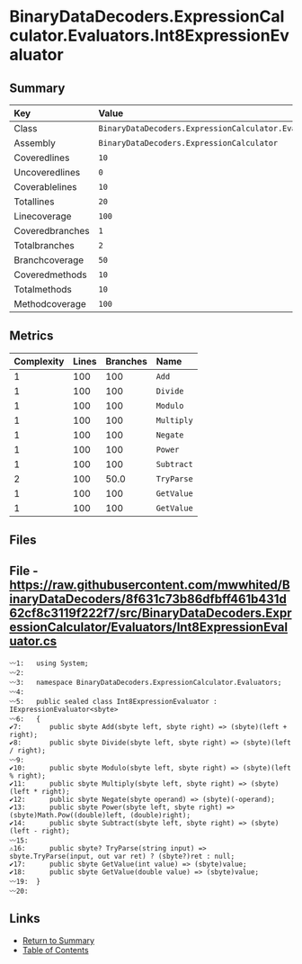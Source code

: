 ﻿# BinaryDataDecoders.ExpressionCalculator.Evaluators.Int8ExpressionEvaluator

## Summary

| Key             | Value                                                                        |
| :-------------- | :--------------------------------------------------------------------------- |
| Class           | `BinaryDataDecoders.ExpressionCalculator.Evaluators.Int8ExpressionEvaluator` |
| Assembly        | `BinaryDataDecoders.ExpressionCalculator`                                    |
| Coveredlines    | `10`                                                                         |
| Uncoveredlines  | `0`                                                                          |
| Coverablelines  | `10`                                                                         |
| Totallines      | `20`                                                                         |
| Linecoverage    | `100`                                                                        |
| Coveredbranches | `1`                                                                          |
| Totalbranches   | `2`                                                                          |
| Branchcoverage  | `50`                                                                         |
| Coveredmethods  | `10`                                                                         |
| Totalmethods    | `10`                                                                         |
| Methodcoverage  | `100`                                                                        |

## Metrics

| Complexity | Lines | Branches | Name       |
| :--------- | :---- | :------- | :--------- |
| 1          | 100   | 100      | `Add`      |
| 1          | 100   | 100      | `Divide`   |
| 1          | 100   | 100      | `Modulo`   |
| 1          | 100   | 100      | `Multiply` |
| 1          | 100   | 100      | `Negate`   |
| 1          | 100   | 100      | `Power`    |
| 1          | 100   | 100      | `Subtract` |
| 2          | 100   | 50.0     | `TryParse` |
| 1          | 100   | 100      | `GetValue` |
| 1          | 100   | 100      | `GetValue` |

## Files

## File - https://raw.githubusercontent.com/mwwhited/BinaryDataDecoders/8f631c73b86dfbff461b431d62cf8c3119f222f7/src/BinaryDataDecoders.ExpressionCalculator/Evaluators/Int8ExpressionEvaluator.cs

```CSharp
〰1:   using System;
〰2:   
〰3:   namespace BinaryDataDecoders.ExpressionCalculator.Evaluators;
〰4:   
〰5:   public sealed class Int8ExpressionEvaluator : IExpressionEvaluator<sbyte>
〰6:   {
✔7:       public sbyte Add(sbyte left, sbyte right) => (sbyte)(left + right);
✔8:       public sbyte Divide(sbyte left, sbyte right) => (sbyte)(left / right);
〰9:   
✔10:      public sbyte Modulo(sbyte left, sbyte right) => (sbyte)(left % right);
✔11:      public sbyte Multiply(sbyte left, sbyte right) => (sbyte)(left * right);
✔12:      public sbyte Negate(sbyte operand) => (sbyte)(-operand);
✔13:      public sbyte Power(sbyte left, sbyte right) => (sbyte)Math.Pow((double)left, (double)right);
✔14:      public sbyte Subtract(sbyte left, sbyte right) => (sbyte)(left - right);
〰15:  
⚠16:      public sbyte? TryParse(string input) => sbyte.TryParse(input, out var ret) ? (sbyte?)ret : null;
✔17:      public sbyte GetValue(int value) => (sbyte)value;
✔18:      public sbyte GetValue(double value) => (sbyte)value;
〰19:  }
〰20:  
```

## Links

* [Return to Summary](Summary.md)
* [Table of Contents](../TOC.md)

